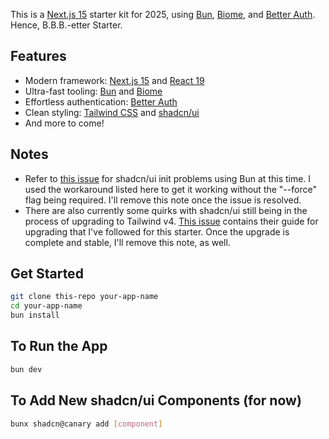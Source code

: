 This is a [Next.js 15](https://nextjs.org) starter kit for 2025, using [Bun](https://bun.sh), [Biome](https://biomejs.dev), and [Better Auth](https://better-auth.com). Hence, B.B.B.-etter Starter.

## Features

- Modern framework: [Next.js 15](https://nextjs.org) and [React 19](https://react.dev)
- Ultra-fast tooling: [Bun](https://bun.sh) and [Biome](https://biomejs.dev)
- Effortless authentication: [Better Auth](https://better-auth.com)
- Clean styling: [Tailwind CSS](https://tailwindcss.com) and [shadcn/ui](https://ui.shadcn.com)
- And more to come!

## Notes

- Refer to [this issue](https://github.com/shadcn-ui/ui/issues/6593) for shadcn/ui init problems using Bun at this time. I used the workaround listed here to get it working without the "--force" flag being required. I'll remove this note once the issue is resolved.
- There are also currently some quirks with shadcn/ui still being in the process of upgrading to Tailwind v4. [This issue](https://github.com/shadcn-ui/ui/issues/6585) contains their guide for upgrading that I've followed for this starter. Once the upgrade is complete and stable, I'll remove this note, as well.

## Get Started

```bash
git clone this-repo your-app-name
cd your-app-name
bun install
```
## To Run the App

```bash
bun dev
```

## To Add New shadcn/ui Components (for now)

```bash
bunx shadcn@canary add [component]
```
